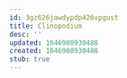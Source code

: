 ```yaml
---
id: 3gz626jawdypdp426vpgust
title: Clinopodium
desc: ''
updated: 1646980930488
created: 1646980930488
stub: true
---
```


